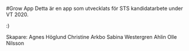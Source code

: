 #Grow App
Detta är en app som utvecklats för STS kandidatarbete under VT 2020.

:)

Skapare:
Agnes Höglund
Christine Arkbo
Sabina Westergren Ahlin
Olle Nilsson
